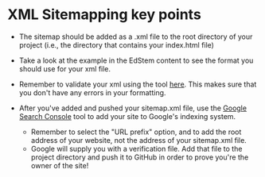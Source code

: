 # XML Sitemapping key points

* The sitemap should be added as a .xml file to the root directory of your project (i.e., the directory that contains your index.html file)

* Take a look at the example in the EdStem content to see the format you should use for your xml file.

* Remember to validate your xml using the tool [here](https://www.xml-sitemaps.com/validate-xml-sitemap.html). This makes sure that you don't have any errors in your formatting.

* After you've added and pushed your sitemap.xml file, use the [Google Search Console](https://search.google.com/search-console/about) tool to add your site to Google's indexing system. 
    * Remember to select the "URL prefix" option, and to add the root address of your website, not the address of your sitemap.xml file.
    * Google will supply you with a verification file. Add that file to the project directory and push it to GitHub in order to prove you're the owner of the site!